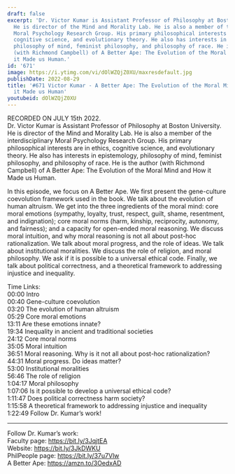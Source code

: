 ```yaml
---
draft: false
excerpt: 'Dr. Victor Kumar is Assistant Professor of Philosophy at Boston University.
  He is director of the Mind and Morality Lab. He is also a member of the interdisciplinary
  Moral Psychology Research Group. His primary philosophical interests are in ethics,
  cognitive science, and evolutionary theory. He also has interests in epistemology,
  philosophy of mind, feminist philosophy, and philosophy of race. He is the author
  (with Richmond Campbell) of A Better Ape: The Evolution of the Moral Mind and How
  it Made us Human.'
id: '671'
image: https://i.ytimg.com/vi/dOlWZQjZ0XU/maxresdefault.jpg
publishDate: 2022-08-29
title: '#671 Victor Kumar - A Better Ape: The Evolution of the Moral Mind and How
  it Made us Human'
youtubeid: dOlWZQjZ0XU
---
```

<div class="timelinks">

RECORDED ON JULY 15th 2022.  
Dr. Victor Kumar is Assistant Professor of Philosophy at Boston University. He is director of the Mind and Morality Lab. He is also a member of the interdisciplinary Moral Psychology Research Group. His primary philosophical interests are in ethics, cognitive science, and evolutionary theory. He also has interests in epistemology, philosophy of mind, feminist philosophy, and philosophy of race. He is the author (with Richmond Campbell) of A Better Ape: The Evolution of the Moral Mind and How it Made us Human.

In this episode, we focus on A Better Ape. We first present the gene-culture coevolution framework used in the book. We talk about the evolution of human altruism. We get into the three ingredients of the moral mind: core moral emotions (sympathy, loyalty, trust, respect, guilt, shame, resentment, and indignation); core moral norms (harm, kinship, reciprocity, autonomy, and fairness); and a capacity for open-ended moral reasoning. We discuss moral intuition, and why moral reasoning is not all about post-hoc rationalization. We talk about moral progress, and the role of ideas. We talk about institutional moralities. We discuss the role of religion, and moral philosophy. We ask if it is possible to a universal ethical code. Finally, we talk about political correctness, and a theoretical framework to addressing injustice and inequality.

Time Links:  
<time>00:00</time> Intro  
<time>00:40</time> Gene-culture coevolution  
<time>03:20</time> The evolution of human altruism  
<time>05:29</time> Core moral emotions  
<time>13:11</time> Are these emotions innate?  
<time>19:34</time> Inequality in ancient and traditional societies  
<time>24:12</time> Core moral norms  
<time>35:05</time> Moral intuition  
<time>36:51</time> Moral reasoning. Why is it not all about post-hoc rationalization?  
<time>44:31</time> Moral progress. Do ideas matter?  
<time>53:00</time> Institutional moralities  
<time>56:46</time> The role of religion  
<time>1:04:17</time> Moral philosophy  
<time>1:07:06</time> Is it possible to develop a universal ethical code?  
<time>1:11:47</time> Does political correctness harm society?  
<time>1:15:58</time> A theoretical framework to addressing injustice and inequality  
<time>1:22:49</time> Follow Dr. Kumar’s work!

---

Follow Dr. Kumar’s work:  
Faculty page: https://bit.ly/3JqjtEA  
Website: https://bit.ly/3JkDWKU  
PhilPeople page: https://bit.ly/37u7Vlw  
A Better Ape: https://amzn.to/3OedxAD
</div>

